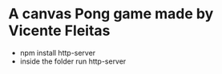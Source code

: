# A canvas Pong game made by Vicente Fleitas
- npm install http-server
- inside the folder run http-server